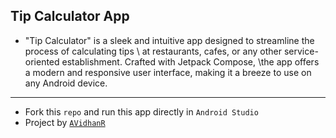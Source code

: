 ## Tip Calculator App
- "Tip Calculator" is a sleek and intuitive app designed to streamline the process of calculating tips \ at restaurants, cafes, or any other service-oriented establishment. Crafted with Jetpack Compose, \the app offers a modern and responsive user interface, making it a breeze to use on any Android device.
----
- Fork this `repo` and run this app directly in `Android Studio`
- Project by [`AVidhanR`](https://linktr.ee/itsvidhanreddy)
